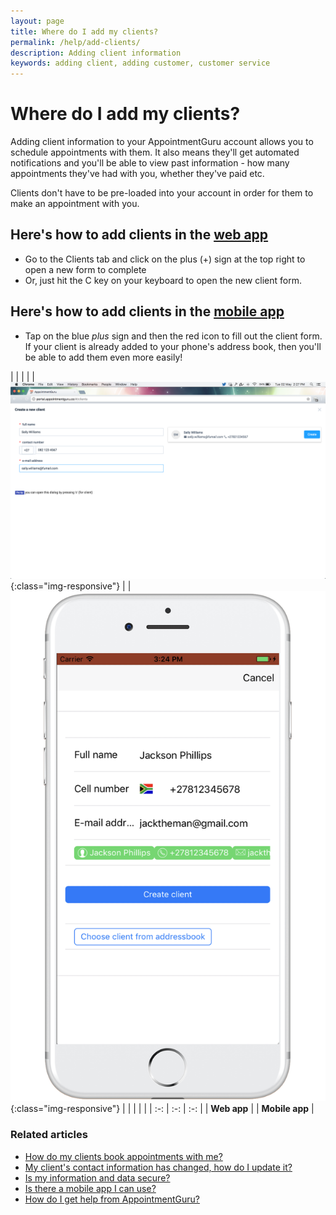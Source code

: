 ```yaml
---
layout: page
title: Where do I add my clients?
permalink: /help/add-clients/
description: Adding client information
keywords: adding client, adding customer, customer service
---
```


# Where do I add my clients?

Adding client information to your AppointmentGuru account allows you to schedule appointments with them. It also means they'll get automated notifications and you'll be able to view past information -  how many appointments they've had with you, whether they've paid etc.

Clients don't have to be pre-loaded into your account in order for them to make an appointment with you.

## Here's how to add clients in the [web app](https://app.appointmentguru.co/)

* Go to the Clients tab and click on the plus (+) sign at the top right to open a new form to complete
* Or, just hit the C key on your keyboard to open the new client form.

## Here's how to add clients in the [mobile app](/help/is-there-a-mobile-app)

* Tap on the blue *plus* sign and then the red icon to fill out the client form. If your client is already added to your phone's address book, then you'll be able to add them even more easily!

| | | |
| ![Add a client in the web app](/help/images/clients/web-create-new-client.png){:class="img-responsive"} | | ![Add a client in the mobile app](/help/images/clients/mobile-create-new-client.png){:class="img-responsive"} |
| | | |
| :-: | :-: | :-: |
| **Web app** |  | **Mobile app** |

### Related articles

* [How do my clients book appointments with me?](/help/how-do-clients-book-appointments)
* [My client's contact information has changed, how do I update it?](/help/update-clients-info)
* [Is my information and data secure?](/help/is-my-data-secure)
* [Is there a mobile app I can use?](/help/is-there-a-mobile-app)
* [How do I get help from AppointmentGuru?](/help/how-do-I-get-help)
